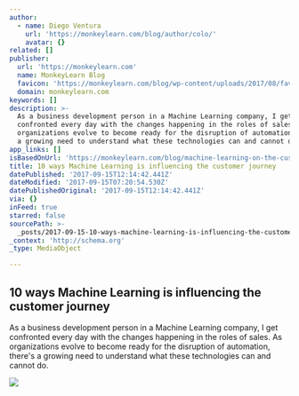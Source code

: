 ```yaml
---
author:
  - name: Diego Ventura
    url: 'https://monkeylearn.com/blog/author/colo/'
    avatar: {}
related: []
publisher:
  url: 'https://monkeylearn.com'
  name: MonkeyLearn Blog
  favicon: 'https://monkeylearn.com/blog/wp-content/uploads/2017/08/favicon.ico'
  domain: monkeylearn.com
keywords: []
description: >-
  As a business development person in a Machine Learning company, I get
  confronted every day with the changes happening in the roles of sales. As
  organizations evolve to become ready for the disruption of automation, there's
  a growing need to understand what these technologies can and cannot do.
app_links: []
isBasedOnUrl: 'https://monkeylearn.com/blog/machine-learning-on-the-customer-journey/'
title: 10 ways Machine Learning is influencing the customer journey
datePublished: '2017-09-15T12:14:42.441Z'
dateModified: '2017-09-15T07:20:54.530Z'
datePublishedOriginal: '2017-09-15T12:14:42.441Z'
via: {}
inFeed: true
starred: false
sourcePath: >-
  _posts/2017-09-15-10-ways-machine-learning-is-influencing-the-customer-journey.md
_context: 'http://schema.org'
_type: MediaObject

---
```

<article style=""><h1>10 ways Machine Learning is influencing the customer journey</h1><p>As a business development person in a Machine Learning company, I get confronted every day with the changes happening in the roles of sales. As organizations evolve to become ready for the disruption of automation, there's a growing need to understand what these technologies can and cannot do.</p><img src="https://monkeylearn.com/blog/wp-content/uploads/2017/09/Image-uploaded-from-iOS-1.jpg" /></article>